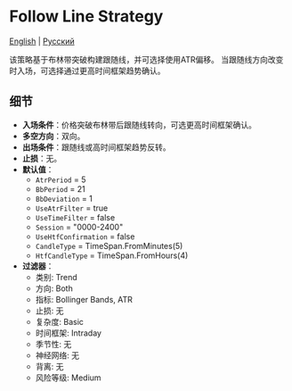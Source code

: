 # Follow Line Strategy
[English](README.md) | [Русский](README_ru.md)

该策略基于布林带突破构建跟随线，并可选择使用ATR偏移。 当跟随线方向改变时入场，可选择通过更高时间框架趋势确认。

## 细节

- **入场条件**：价格突破布林带后跟随线转向，可选更高时间框架确认。
- **多空方向**：双向。
- **出场条件**：跟随线或高时间框架趋势反转。
- **止损**：无。
- **默认值**：
  - `AtrPeriod` = 5
  - `BbPeriod` = 21
  - `BbDeviation` = 1
  - `UseAtrFilter` = true
  - `UseTimeFilter` = false
  - `Session` = "0000-2400"
  - `UseHtfConfirmation` = false
  - `CandleType` = TimeSpan.FromMinutes(5)
  - `HtfCandleType` = TimeSpan.FromHours(4)
- **过滤器**：
  - 类别: Trend
  - 方向: Both
  - 指标: Bollinger Bands, ATR
  - 止损: 无
  - 复杂度: Basic
  - 时间框架: Intraday
  - 季节性: 无
  - 神经网络: 无
  - 背离: 无
  - 风险等级: Medium

